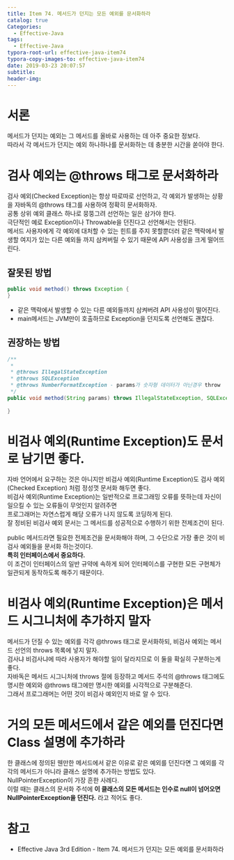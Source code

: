 ```yaml
---
title: Item 74. 메서드가 던지는 모든 예외를 문서화하라
catalog: true
Categories:
  - Effective-Java
tags:
  - Effective-Java
typora-root-url: effective-java-item74
typora-copy-images-to: effective-java-item74
date: 2019-03-23 20:07:57
subtitle:
header-img:
---
```


# 서론

메서드가 던지는 예외는 그 메서드를 올바로 사용하는 데 아주 중요한 정보다.  
따라서 각 메서드가 던지는 예외 하나하나를 문서화하는 데 충분한 시간을 쏟아야 한다.  



# 검사 예외는 @throws 태그로 문서화하라

검사 예외(Checked Exception)는 항상 따로따로 선언하고, 각 예외가 발생하는 상황을 자바독의 @throws 태그를 사용하여 정확히 문서화하자.  
공통 상위 예외 클래스 하나로 뭉뚱그려 선언하는 일은 삼가야 한다.  
극단적인 예로 Exception이나 Throwable을 던진다고 선언해서는 안된다.  
메서드 사용자에게 각 예외에 대처할 수 있는 힌트를 주지 못할뿐더러 같은 맥락에서 발생할 여지가 있는 다른 예외들 까지 삼켜버릴 수 있기 때문에 API 사용성을 크게 떨어뜨린다.



## 잘못된 방법
```java
public void method() throws Exception {
}
```

* 같은 맥락에서 발생할 수 있는 다른 예외들까지 삼켜버려 API 사용성이 떨어진다.
* main메서드는 JVM만이 호출하므로 Exception을 던지도록 선언해도 괜찮다.



## 권장하는 방법

```java
/**
 *
 * @throws IllegalStateException
 * @throws SQLException
 * @throws NumberFormatException - params가 숫자형 데이터가 아닌경우 throw
 */
public void method(String params) throws IllegalStateException, SQLException, NumberFormatException {
  
}
```



# 비검사 예외(Runtime Exception)도 문서로 남기면 좋다.

자바 언어에서 요구하는 것은 아니지만 비검사 예외(Runtime Exception)도 검사 예외(Checked Exception) 처럼 정성껏 문서화 해두면 좋다.  
비검사 예외(Runtime Exception)는 일반적으로 프로그래밍 오류를 뜻하는데 자신이 일으킬 수 있는 오류들이 무엇인지 알려주면   
프로그래머는 자연스럽게 해당 오류가 나지 않도록 코딩하게 된다.  
잘 정비된 비검사 예외 문서는 그 메서드를 성공적으로 수행하기 위한 전제조건이 된다.

public 메서드라면 필요한 전제조건을 문서화해야 하며, 그 수단으로 가장 좋은 것이 비검사 예외들을 문서화 하는것이다.  
**특히 인터페이스에서 중요하다.**  
이 조건이 인터페이스의 일반 규약에 속하게 되어 인터페이스를 구현한 모든 구현체가 일관되게 동작하도록 해주기 때문이다.  



# 비검사 예외(Runtime Exception)은 메서드 시그니처에 추가하지 말자

메서드가 던질 수 있는 예외를 각각 @throws 태그로 문서화하되, 비검사 예외는 메서드 선언의 throws 목록에 넣지 말자.  
검사냐 비검사냐에 따라 사용자가 해야할 일이 달라지므로 이 둘을 확실히 구분하는게 좋다.  
자바독은 메서드 시그니처에 throws 절에 등장하고 메서드 주석의 @throws 태그에도 명시한 예외와 @throws 태그에만 명시한 예외를 시각적으로 구분해준다.  
그래서 프로그래머는 어떤 것이 비검사 예외인지 바로 알 수 있다.



# 거의 모든 메서드에서 같은 예외를 던진다면 Class 설명에 추가하라

한 클래스에 정의된 웬만한 메서드에서 같은 이유로 같은 예외를 던진다면 그 예외를 각각의 메서드가 아니라 클래스 설명에 추가하는 방법도 있다.  
NullPointerException이 가장 흔한 사례다.  
이럴 때는 클래스의 문서화 주석에 **이 클래스의 모든 메서드는 인수로 null이 넘어오면 NullPointerException을 던진다.** 라고 적어도 좋다.



# 참고

* Effective Java 3rd Edition - Item 74. 메서드가 던지는 모든 예외를 문서화하라